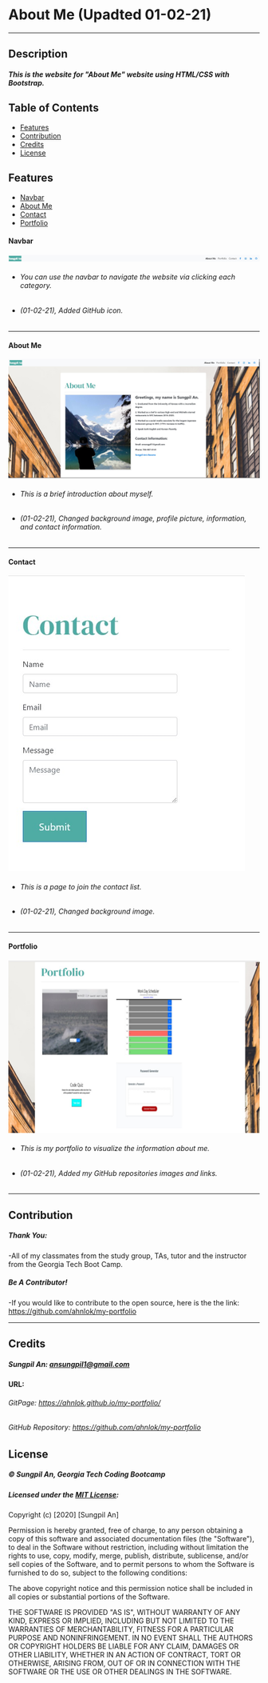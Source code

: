 # About Me (Upadted 01-02-21)
---

## Description 
##### This is the website for "About Me" website using HTML/CSS with Bootstrap.


## Table of Contents
* [Features](#features)
* [Contribution](#contribution)
* [Credits](#credits)
* [License](#license)


## Features
* [Navbar](#navbar)
* [About Me](#aboutme)
* [Contact](#contact)
* [Portfolio](#portfolio)

#### Navbar
![aboutmenavbarimage](./Images/navbarupdated.jpg)
 - ###### You can use the navbar to navigate the website via clicking each category.
 - ###### (01-02-21), Added GitHub icon.
---
#### About Me
![aboutmeimage](./Images/aboutme.jpg)
- ###### This is a brief introduction about myself.
- ###### (01-02-21), Changed background image, profile picture, information, and contact information.
---
#### Contact
![contactimage](./Images/contactsung.jpg)
- ###### This is a page to join the contact list.
- ###### (01-02-21), Changed background image.
---
#### Portfolio
![portfolioimage](./Images/portupdated.jpg)
- ###### This is my portfolio to visualize the information about me.
- ###### (01-02-21), Added my GitHub repositories images and links.
---
## Contribution
##### Thank You:
-All of my classmates from the study group, TAs, tutor and the instructor from the Georgia Tech Boot Camp.
##### Be A Contributor!
-If you would like to contribute to the open source, here is the the link: <https://github.com/ahnlok/my-portfolio>

---

## Credits
##### Sungpil An: <ansungpil1@gmail.com>
#### URL:
###### GitPage: <https://ahnlok.github.io/my-portfolio/>
###### GitHub Repository: <https://github.com/ahnlok/my-portfolio>


## License
##### &#169; Sungpil An, Georgia Tech Coding Bootcamp

##### Licensed under the [MIT License](LICENSE):
Copyright (c) [2020] [Sungpil An]

Permission is hereby granted, free of charge, to any person obtaining a copy
of this software and associated documentation files (the "Software"), to deal
in the Software without restriction, including without limitation the rights
to use, copy, modify, merge, publish, distribute, sublicense, and/or sell
copies of the Software, and to permit persons to whom the Software is
furnished to do so, subject to the following conditions:

The above copyright notice and this permission notice shall be included in all
copies or substantial portions of the Software.

THE SOFTWARE IS PROVIDED "AS IS", WITHOUT WARRANTY OF ANY KIND, EXPRESS OR
IMPLIED, INCLUDING BUT NOT LIMITED TO THE WARRANTIES OF MERCHANTABILITY,
FITNESS FOR A PARTICULAR PURPOSE AND NONINFRINGEMENT. IN NO EVENT SHALL THE
AUTHORS OR COPYRIGHT HOLDERS BE LIABLE FOR ANY CLAIM, DAMAGES OR OTHER
LIABILITY, WHETHER IN AN ACTION OF CONTRACT, TORT OR OTHERWISE, ARISING FROM,
OUT OF OR IN CONNECTION WITH THE SOFTWARE OR THE USE OR OTHER DEALINGS IN THE
SOFTWARE.
